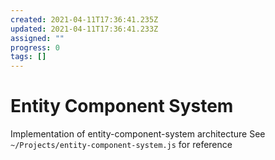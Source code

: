 ```yaml
---
created: 2021-04-11T17:36:41.235Z
updated: 2021-04-11T17:36:41.233Z
assigned: ""
progress: 0
tags: []
---
```


# Entity Component System

Implementation of entity-component-system architecture
See `~/Projects/entity-component-system.js` for reference
